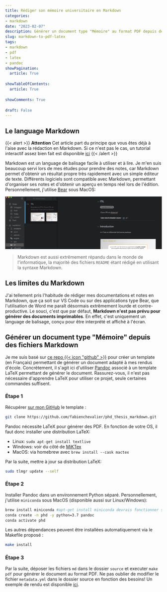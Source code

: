 ```yaml
---
title: Rédiger son mémoire universitaire en Markdown
categories:
- markdown
date: "2023-02-07"
description: Générer un document type "Mémoire" au format PDF depuis des fichiers Markdown en utilisant LaTeX et Pandoc
slug: markdown-to-pdf-latex
tags:
- markdown
- pdf
- latex
- pandoc
showPagination:
  article: True

showTableOfContents:
  article: True

showComments: True

draft: False
---
```

## Le language Markdown

{{< alert >}}
**Attention** Cet article part du principe que vous êtes déjà à l'aise avec la rédaction en Markdown. Si ce n'est pas le cas, un tutorial interactif assez bien fait est disponible [ici](https://www.markdowntutorial.com/)
{{< /alert >}}

Markdown est un language de balisage facile à utiliser et à lire. Je m'en suis beaucoup servi lors de mes études pour prendre des notes, car Markdown permet d'obtenir un résultat propre très rapidement avec un simple éditeur de texte. Différents logiciels sont compatible avec Markdown, permettant d'organiser ses notes et d'obtenir un aperçu en temps réel lors de l'édition. Personnellement, j'utilise [Bear](https://bear.app/) sous MacOS:

![](bear_capture.png "Interface principal de Bear, avec le texte formaté en utilisant Markdown")

> Markdown est aussi extrêmement répandu dans le monde de l'informatique, la majorité des fichiers `README` étant rédigé en utilisant la syntaxe Markdown.

## Les limites du Markdown

J'ai tellement pris l'habitude de rédiger mes documentations et notes en Markdown, que ça soit sur VS Code ou sur des applications type Bear, que l'utilisation de Word me paraît désormais extrêmement lourde et contre-productive. Le souci, c'est que par défaut, **Markdown n'est pas prévu pour générer des documents imprimables**. En effet, c'est uniquement un language de balisage, conçu pour être interprété et affiché à l'écran.

## Générer un document type "Mémoire" depuis des fichiers Markdown

Je me suis basé sur [ce repo {{< icon "github" >}}](https://github.com/tompollard/phd_thesis_markdown) pour créer un template (en Français) permettant de générer un document adapté à mes rendus d'école. Concrètement, il s'agit ici d'utiliser [Pandoc](https://pandoc.org/) associé à un template LaTeX permettant de générer le document. Rassurez-vous, il n'est pas nécessaire d'apprendre LaTeX pour utiliser ce projet, seule certaines commandes suffisent.

### Étape 1

Récupérer [sur mon GitHub](https://github.com/fabienchevalier/phd_thesis_markdown) le template :

``` bash
git clone https://github.com/fabienchevalier/phd_thesis_markdown.git
```

Pandoc nécessite LaTeX pour générer des PDF. En fonction de votre OS, il faut donc installer une distribution LaTeX:

- Linux: `sudo apt-get install textlive`
- Windows: voir du côté de [MiKTex](https://miktex.org/)
- MacOS: via homebrew avec `brew install --cask mactex`

Par la suite, mettre à jour sa distribution LaTeX:

```bash
sudo tlmgr update --self
```

### Étape 2

Installer Pandoc dans un environnement Python séparé. Personnellement, j'utilise `miniconda` sous MacOS (disponible aussi sur Linux/Windows):

```bash
brew install miniconda #apt-get install miniconda devrais fonctionner sous Ubuntu/Debian
conda create -n phd -y python=3.7 pandoc
conda activate phd
```

Les autres dépendances peuvent être installées automatiquement via le Makefile proposé :

```bash
make install
```

### Étape 3

Par la suite, déposer les fichiers `md` dans le dossier `source` et executer `make pdf` pour générer le document au format PDF. Ne pas oublier de modifier le fichier `metadata.yml` dans le dossier source en fonction des besoins! Un exemple de rendu est disponible [ici](https://github.com/fabienchevalier/phd_thesis_markdown/raw/main/output/thesis.pdf).